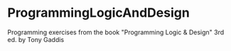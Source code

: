 # ProgrammingLogicAndDesign
Programming exercises from the book "Programming Logic &amp; Design" 3rd ed. by Tony Gaddis
